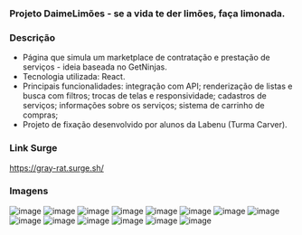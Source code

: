 ### Projeto DaimeLimões - se a vida te der limões, faça limonada.

### Descrição
- Página que simula um marketplace de contratação e prestação de serviços - ideia baseada no GetNinjas.
- Tecnologia utilizada: React.
- Principais funcionalidades: integração com API; renderização de listas e busca com filtros; trocas de telas e responsividade; cadastros de serviços; informações sobre os serviços; sistema de carrinho de compras;
- Projeto de fixação desenvolvido por alunos da Labenu (Turma Carver).

### Link Surge
 https://gray-rat.surge.sh/

### Imagens
![image](https://cdn.discordapp.com/attachments/913923827623415859/913923965850878032/unknown.png)
![image](https://cdn.discordapp.com/attachments/913923827623415859/913924147560718336/unknown.png)
![image](https://cdn.discordapp.com/attachments/913923827623415859/913924215844003860/unknown.png)
![image](https://cdn.discordapp.com/attachments/913923827623415859/913924305144922142/unknown.png)
![image](https://cdn.discordapp.com/attachments/913923827623415859/913924379258261615/unknown.png)
![image](https://cdn.discordapp.com/attachments/913923827623415859/913924503053156404/unknown.png)
![image](https://cdn.discordapp.com/attachments/913923827623415859/913924883619151942/unknown.png)
![image](https://cdn.discordapp.com/attachments/913923827623415859/913925244018901052/unknown.png)
![image](https://cdn.discordapp.com/attachments/913923827623415859/913925487674425404/unknown.png)
![image](https://cdn.discordapp.com/attachments/913923827623415859/913925583744950362/unknown.png)
![image](https://cdn.discordapp.com/attachments/913923827623415859/913925647934582815/unknown.png)
![image](https://user-images.githubusercontent.com/20729709/143665900-95a88d6d-5ab5-4869-99bc-b42c9c0a9425.png)
![image](https://user-images.githubusercontent.com/20729709/143665907-5bf66516-ea9d-495c-8699-bdf555f6b735.png)
![image](https://user-images.githubusercontent.com/20729709/143665913-2e82aaa0-8620-40a3-8c00-2c4b95b48f0e.png)


